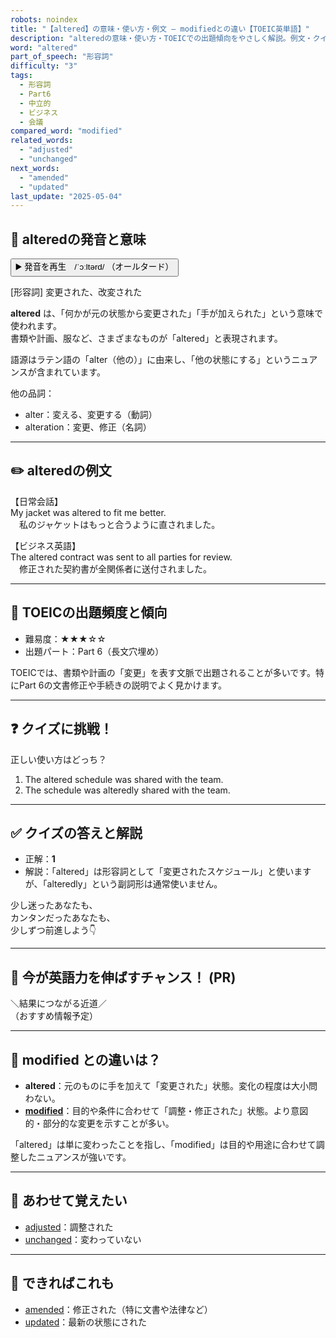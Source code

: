 ```yaml
---
robots: noindex
title: "【altered】の意味・使い方・例文 ― modifiedとの違い【TOEIC英単語】"
description: "alteredの意味・使い方・TOEICでの出題傾向をやさしく解説。例文・クイズ付きでmodifiedとの違いもわかりやすく学べます。"
word: "altered"
part_of_speech: "形容詞"
difficulty: "3"
tags:
  - 形容詞
  - Part6
  - 中立的
  - ビジネス
  - 会議
compared_word: "modified"
related_words:
  - "adjusted"
  - "unchanged"
next_words:
  - "amended"
  - "updated"
last_update: "2025-05-04"
---
```


## 🔰 alteredの発音と意味

<button class="play-audio" onclick="playTTS('altered')">
  <span class="play-audio-main">
    ▶️ 発音を再生　/ˈɔːltərd/
  </span>
  <span class="play-audio-sub">
    （オールタード）
  </span>
</button>

[形容詞] 変更された、改変された

**altered** は、「何かが元の状態から変更された」「手が加えられた」という意味で使われます。  
書類や計画、服など、さまざまなものが「altered」と表現されます。

語源はラテン語の「alter（他の）」に由来し、「他の状態にする」というニュアンスが含まれています。

他の品詞：  
- alter：変える、変更する（動詞）
- alteration：変更、修正（名詞）

---

## ✏️ alteredの例文

【日常会話】  
My jacket was altered to fit me better.  
　私のジャケットはもっと合うように直されました。

【ビジネス英語】  
The altered contract was sent to all parties for review.  
　修正された契約書が全関係者に送付されました。

---

## 🎯 TOEICの出題頻度と傾向

- 難易度：★★★☆☆
- 出題パート：Part 6（長文穴埋め）

TOEICでは、書類や計画の「変更」を表す文脈で出題されることが多いです。特にPart 6の文書修正や手続きの説明でよく見かけます。

---

## ❓ クイズに挑戦！

正しい使い方はどっち？

1. The altered schedule was shared with the team.  
2. The schedule was alteredly shared with the team.

---

## ✅ クイズの答えと解説

- 正解：**1**
- 解説：「altered」は形容詞として「変更されたスケジュール」と使いますが、「alteredly」という副詞形は通常使いません。

少し迷ったあなたも、  
カンタンだったあなたも、  
少しずつ前進しよう👇️

---

## 🚀 今が英語力を伸ばすチャンス！ (PR)

<div class="info-center">
＼結果につながる近道／<br>  
（おすすめ情報予定）
</div>

---

## 🤔  modified との違いは？

- **altered**：元のものに手を加えて「変更された」状態。変化の程度は大小問わない。
- **[modified](/word/modified)**：目的や条件に合わせて「調整・修正された」状態。より意図的・部分的な変更を示すことが多い。

「altered」は単に変わったことを指し、「modified」は目的や用途に合わせて調整したニュアンスが強いです。

---

## 🧩 あわせて覚えたい

- [adjusted](/word/adjusted)：調整された
- [unchanged](/word/unchanged)：変わっていない

---

## 📖 できればこれも

- [amended](/word/amended)：修正された（特に文書や法律など）
- [updated](/word/updated)：最新の状態にされた

<!-- cvid: aid05_bid32 -->
